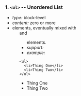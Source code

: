 ### 1. `<ul>` -- Unordered List

* *type:* block-level
* *content:* zero or more <li> elements, eventually mixed with <ol> and <ul> elements.
* *support:* 
* *example:*
```
<ul>
  <li>Thing One</li>
  <li>Thing Two</li>
</ul>
```
<ul>
  <li>Thing One</li>
  <li>Thing Two</li>
</ul>
